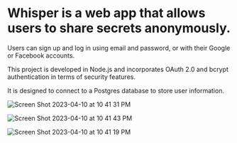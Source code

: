 # Whisper is a web app that allows users to share secrets anonymously. 

Users can sign up and log in using email and password, or with their Google or Facebook accounts. 

This project is developed in Node.js and incorporates OAuth 2.0 and bcrypt authentication in terms of security features. 

It is designed to connect to a Postgres database to store user information. 



![Screen Shot 2023-04-10 at 10 41 31 PM](https://user-images.githubusercontent.com/113481623/230906161-ff145ec0-d2c0-41d5-bff1-74e6126f649c.png)

![Screen Shot 2023-04-10 at 10 41 43 PM](https://user-images.githubusercontent.com/113481623/230906195-11647c3d-d13b-4c7d-abb3-35aa9500a8c6.png)

![Screen Shot 2023-04-10 at 10 41 19 PM](https://user-images.githubusercontent.com/113481623/230906254-88979429-e379-4900-af71-6f6eb28283b6.png)
